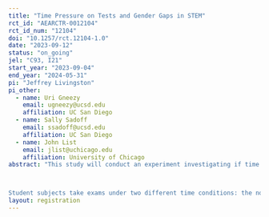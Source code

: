 ```yaml
---
title: "Time Pressure on Tests and Gender Gaps in STEM"
rct_id: "AEARCTR-0012104"
rct_id_num: "12104"
doi: "10.1257/rct.12104-1.0"
date: "2023-09-12"
status: "on_going"
jel: "C93, I21"
start_year: "2023-09-04"
end_year: "2024-05-31"
pi: "Jeffrey Livingston"
pi_other:
  - name: Uri Gneezy
    email: ugneezy@ucsd.edu
    affiliation: UC San Diego
  - name: Sally Sadoff
    email: ssadoff@ucsd.edu
    affiliation: UC San Diego
  - name: John List
    email: jlist@uchicago.edu
    affiliation: University of Chicago
abstract: "This study will conduct an experiment investigating if time pressure on important standardized tests that are used in admissions decisions (the SAT math test and the GRE Quantitative Reasoning test) has differential impacts by gender. If so, tight time constraints may serve as an artificial barrier that prevents qualified women from advancing in STEM careers.

Student subjects take exams under two different time conditions: the normal time allowed on the exam, and 50 percent extended time. We then estimate whether easing time pressure has a bigger impact on the test scores of women than men, and see how easing time pressure affects how men and women rank on the test, particularly in the upper part of the distribution."
layout: registration
---
```



